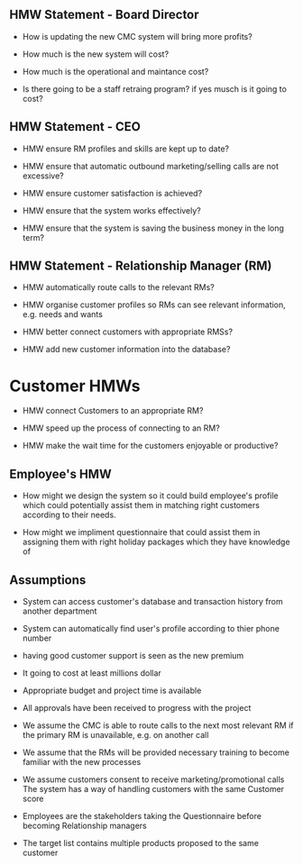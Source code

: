 ## HMW Statement - Board Director 
 
 * How is updating the new CMC system will bring more profits?
 
 * How much is the new system will cost?
 
 * How much is the operational and maintance cost?
 
 * Is there going to be a staff retraing program? if yes musch is it going to cost?

## HMW Statement - CEO

* HMW ensure RM profiles and skills are kept up to date?

* HMW ensure that automatic outbound marketing/selling calls are not excessive?

* HMW ensure customer satisfaction is achieved?

* HMW ensure that the system works effectively?

* HMW ensure that the system is saving the business money in the long term?


## HMW Statement - Relationship Manager (RM)

* HMW automatically route calls to the relevant RMs?

* HMW organise customer profiles so RMs can see relevant information, e.g. needs and wants

* HMW better connect customers with appropriate RMSs?

* HMW add new customer information into the database?


# Customer HMWs

* HMW connect Customers to an appropriate RM?

* HMW speed up the process of connecting to an RM?

* HMW make the wait time for the customers enjoyable or productive?


## Employee's HMW

* How might we design the system so it could build employee's profile which could potentially assist them in matching right customers according to their needs.

* How might we impliment questionnaire that could assist them in assigning them with right holiday packages which they have knowledge of


## Assumptions

* System can access customer's database and transaction history from another department 

* System can automatically find user's profile according to thier phone number

* having good customer support is seen as the new premium

* It going to cost at least millions dollar

* Appropriate budget and project time is available 

* All approvals have been received to progress with the project

* We assume the CMC is able to route calls to the next most relevant RM if the primary RM is unavailable, e.g. on another call

* We assume that the RMs will be provided necessary training to become familiar with the new processes

* We assume customers consent to receive marketing/promotional calls 
The system has a way of handling customers with the same Customer score

* Employees are the stakeholders taking the Questionnaire before becoming Relationship managers

* The target list contains multiple products proposed to the same customer
